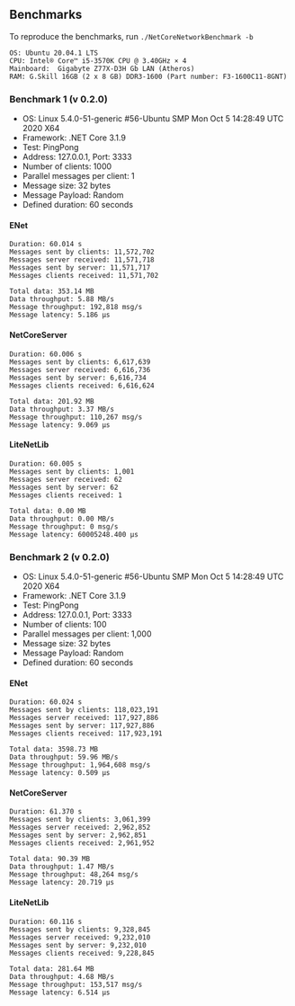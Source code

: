 ## Benchmarks

To reproduce the benchmarks, run `./NetCoreNetworkBenchmark -b`


```
OS: Ubuntu 20.04.1 LTS
CPU: Intel® Core™ i5-3570K CPU @ 3.40GHz × 4
Mainboard:  Gigabyte Z77X-D3H Gb LAN (Atheros)
RAM: G.Skill 16GB (2 x 8 GB) DDR3-1600 (Part number: F3-1600C11-8GNT)
```

### Benchmark 1 (v 0.2.0)
* OS: Linux 5.4.0-51-generic #56-Ubuntu SMP Mon Oct 5 14:28:49 UTC 2020 X64
* Framework: .NET Core 3.1.9
* Test: PingPong
* Address: 127.0.0.1, Port: 3333
* Number of clients: 1000
* Parallel messages per client: 1
* Message size: 32 bytes
* Message Payload: Random
* Defined duration: 60 seconds

#### ENet
```
Duration: 60.014 s
Messages sent by clients: 11,572,702
Messages server received: 11,571,718
Messages sent by server: 11,571,717
Messages clients received: 11,571,702

Total data: 353.14 MB
Data throughput: 5.88 MB/s
Message throughput: 192,818 msg/s
Message latency: 5.186 μs
```

#### NetCoreServer
```
Duration: 60.006 s
Messages sent by clients: 6,617,639
Messages server received: 6,616,736
Messages sent by server: 6,616,734
Messages clients received: 6,616,624

Total data: 201.92 MB
Data throughput: 3.37 MB/s
Message throughput: 110,267 msg/s
Message latency: 9.069 μs
```

#### LiteNetLib
```
Duration: 60.005 s
Messages sent by clients: 1,001
Messages server received: 62
Messages sent by server: 62
Messages clients received: 1

Total data: 0.00 MB
Data throughput: 0.00 MB/s
Message throughput: 0 msg/s
Message latency: 60005248.400 μs
```

### Benchmark 2 (v 0.2.0)
* OS: Linux 5.4.0-51-generic #56-Ubuntu SMP Mon Oct 5 14:28:49 UTC 2020 X64
* Framework: .NET Core 3.1.9
* Test: PingPong
* Address: 127.0.0.1, Port: 3333
* Number of clients: 100
* Parallel messages per client: 1,000
* Message size: 32 bytes
* Message Payload: Random
* Defined duration: 60 seconds

#### ENet
```
Duration: 60.024 s
Messages sent by clients: 118,023,191
Messages server received: 117,927,886
Messages sent by server: 117,927,886
Messages clients received: 117,923,191

Total data: 3598.73 MB
Data throughput: 59.96 MB/s
Message throughput: 1,964,608 msg/s
Message latency: 0.509 μs
```

#### NetCoreServer
```
Duration: 61.370 s
Messages sent by clients: 3,061,399
Messages server received: 2,962,852
Messages sent by server: 2,962,851
Messages clients received: 2,961,952

Total data: 90.39 MB
Data throughput: 1.47 MB/s
Message throughput: 48,264 msg/s
Message latency: 20.719 μs
```

#### LiteNetLib
```
Duration: 60.116 s
Messages sent by clients: 9,328,845
Messages server received: 9,232,010
Messages sent by server: 9,232,010
Messages clients received: 9,228,845

Total data: 281.64 MB
Data throughput: 4.68 MB/s
Message throughput: 153,517 msg/s
Message latency: 6.514 μs
```
